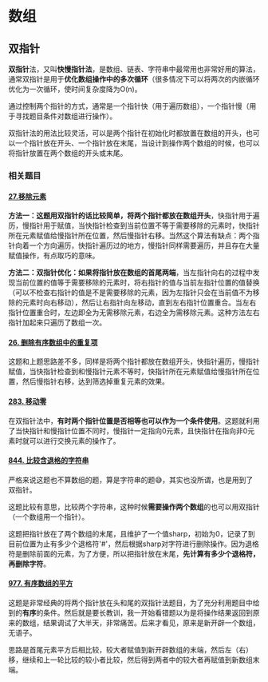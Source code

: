 # 数组

## 双指针

**双指针**法，又叫**快慢指针法**，是数组、链表、字符串中最常用也非常好用的算法，通常双指针是用于**优化数组操作中的多次循环**（很多情况下可以将两次的内嵌循环优化为一次循环，使时间复杂度降为O(n)。

通过控制两个指针的方式，通常是一个指针快（用于遍历数组），一个指针慢（用于寻找题目条件对数组进行操作）。

双指针法的用法比较灵活，可以是两个指针在初始化时都放置在数组的开头，也可以一个指针放在开头、一个指针放在末尾，当设计到操作两个数组的时候，也可以将指针放置在两个数组的开头或末尾。

### 相关题目

#### [27.移除元素](https://leetcode-cn.com/problems/remove-element/)

**方法一：**这题用双指针的话比较简单，将**两个指针都放在数组开头**，快指针用于遍历，慢指针用于赋值，当快指针检查到当前位置不等于需要移除的元素时，快指针所在元素赋值给慢指针所在位置，然后慢指针右移。当然这个算法有缺点：两个指针向着一个方向遍历，快指针遍历过的地方，慢指针同样需要遍历，并且存在大量赋值操作，有点取巧的意味。

**方法二：**双指针优化：如果将**指针放在数组的首尾两端**，当左指针向右的过程中发现当前位置的值等于需要移除的元素时，将右指针的值与当前左指针位置的值替换（可以不检查右指针的值是不是需要移除的元素，因为左指针只会在当前值不为移除的元素时向右移动），然后让右指针向左移动，直到左右指针位置重合。当左右指针位置重合时，左边即全为无需移除元素，右边全为需移除元素。这种方法左右指针加起来只遍历了数组一次。



#### [26. 删除有序数组中的重复项](https://leetcode-cn.com/problems/remove-duplicates-from-sorted-array/)

这题和上题思路差不多，同样是将两个指针都放在数组开头，快指针遍历，慢指针赋值，当快指针检查到和慢指针元素不等时，快指针所在元素赋值给慢指针所在位置，然后慢指针右移，达到筛选掉重复元素的效果。



#### [283. 移动零](https://leetcode-cn.com/problems/move-zeroes/)

在双指针法中，**有时两个指针位置是否相等也可以作为一个条件使用**。这题就利用了当快指针和慢指针位置不同时，慢指针一定指向0元素，且快指针在指向非0元素时就可以进行交换元素的操作了。



#### [844. 比较含退格的字符串](https://leetcode-cn.com/problems/backspace-string-compare/)

严格来说这题也不算数组的题，算是字符串的题😅，其实也没所谓，也是用到了双指针。

这题比较有意思，比较两个字符串，这种时候**需要操作两个数组**的也可以用双指针（一个数组用一个指针）。

这题把指针放在了两个数组的末尾，且维护了一个值sharp，初始为0，记录了到目前位置为止有多少个退格符'#'，然后根据sharp对字符进行删除操作。因为退格符是删除前面的元素，为了方便，所以把指针放在末尾，**先计算有多少个退格符，再删除字符**。



#### [977. 有序数组的平方](https://leetcode-cn.com/problems/squares-of-a-sorted-array/)

这题是非常经典的将两个指针放在头和尾的双指针法题目，为了充分利用题目中给到的**有序**的条件。然后就是要长教训，我一开始看错题以为是将操作结果返回到原来的数组，结果调试了大半天，非常痛苦。后来才看见，原来是新开辟一个数组，无语子。

思路是首尾元素平方后相比较，较大者赋值到新开辟数组的末端，然后左（右）移，继续和上一轮比较的较小者比较，然后得到两者中的较大者再赋值到新数组末端。

